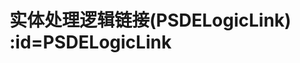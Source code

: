 # 实体处理逻辑链接(PSDELogicLink) :id=PSDELogicLink



<script>
 const { createApp } = Vue
  createApp({
    data() {
      return {

      }
    },
    methods: {

    }
  }).use(ElementPlus).mount('#app')
</script>